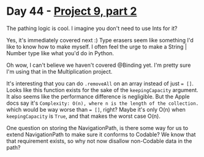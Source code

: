 # Day 44 - [Project 9, part 2](https://www.hackingwithswift.com/100/swiftui/44)

The pathing logic is cool. I imagine you don't need to use Ints for it?

Yes, it's immediately covered next :) Type erasers seem like something I'd like to know how to make myself. I often feel the urge to make a String | Number type like what you'd do in Python.

Oh wow, I can't believe we haven't covered @Binding yet. I'm pretty sure I'm using that in the Multiplication project.

It's interesting that you can do `.removeAll` on an array instead of just `= []`. Looks like this function exists for the sake of the `keepingCapacity` argument. It also seems like the performance difference is negligible. But the Apple docs say it's `Complexity: O(n), where n is the length of the collection.` which would be way worse than `= []`, right? Maybe it's only O(n) when `keepingCapacity` is `True`, and that makes the worst case O(n).

One question on storing the NavigationPath, is there some way for us to extend NavigationPath to make sure it conforms to Codable? We know that that requirement exists, so why not now disallow non-Codable data in the path?
